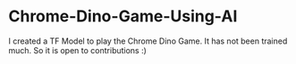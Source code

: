 # Chrome-Dino-Game-Using-AI
I created a TF Model to play the Chrome Dino Game. 
It has not been trained much. So it is open to contributions :)
